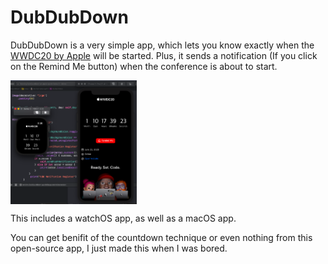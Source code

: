 # DubDubDown

DubDubDown is a very simple app, which lets you know exactly when the <a href="https://developer.apple.com/wwdc20/">WWDC20 by Apple<a/> will be started. Plus, it sends a notification (If you click on the Remind Me button) when the conference is about to start. 

<img src="Documentation/1.png" align="center" width="40%"></img>

This includes a watchOS app, as well as a macOS app. 

You can get benifit of the countdown technique or even nothing from this open-source app, I just made this when I was bored.
